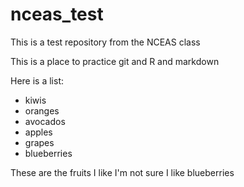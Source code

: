 # nceas_test
This is a test repository from the NCEAS class

This is a place to practice git and R and markdown

Here is a list: 

* kiwis
* oranges
* avocados
* apples
* grapes
* blueberries

These are the fruits I like
I'm not sure I like blueberries